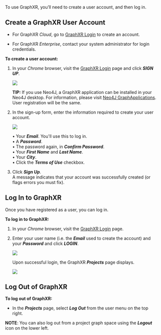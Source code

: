 To use GraphXR, you’ll need to create a user account, and then log in.

## Create a GraphXR User Account

*   For GraphXR _Cloud_, go to [GraphXR Login](https://graphxr.kineviz.com/login) to create an account.
    
*   For GraphXR _Enterprise_, contact your system administrator for login credentials.
    

**To create a user account:**

1.  In your _Chrome_ browser, visit the [GraphXR Login](https://graphxr.kineviz.com/login) page and click _**SIGN UP**_.
    
    ![](/01_02_01_LoginWBrowser420.png)
    
    **TIP:** If you use Neo4J, a GraphXR application can be installed in your Neo4J desktop. For information, please visit [Neo4J GraphApplications](https://neo4j.com/blog/graphxr-graph-app-neo4j-desktop/%5B*Neo4J). User registration will be the same.
    
2.  In the sign-up form, enter the information required to create your user account.
    
    ![](/01_02_02_SignUp320.png)
    
    • Your _**Email**_. You'll use this to log in.  
    • A _**Password**_.  
    • The password again, in _**Confirm Password**_.  
    • Your _**First Name**_ and _**Last Name**_.  
    • Your _**City**_.  
    • Click the _**Terms of Use**_ checkbox.
    
3.  Click _**Sign Up**_.  
    A message indicates that your account was successfully created (or flags errors you must fix).
    

## Log In to GraphXR

Once you have registered as a user, you can log in.

**To log in to GraphXR:**

1.  In your _Chrome_ browser, visit the [GraphXR Login](https://graphxr.kineviz.com/login) page.
    
2.  Enter your user name (i.e. the _**Email**_ used to create the account) and your _**Password**_ and click _**LOGIN**_.
    
    ![](/01_02_03_Login320.png)
    
    Upon successful login, the GraphXR _**Projects**_ page displays.
    
    ![](/01_02_04_ProjectsPage1080.png)

## Log Out of GraphXR

**To log out of GraphXR:**

*   In the _**Projects**_ page, select _**Log Out**_ from the user menu on the top right.
    

**NOTE**: You can also log out from a project graph space using the _**Logout**_ icon on the lower left.